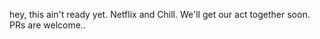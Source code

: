  hey, this ain't ready yet.  Netflix and Chill.  We'll get our act together soon.  PRs are welcome..

